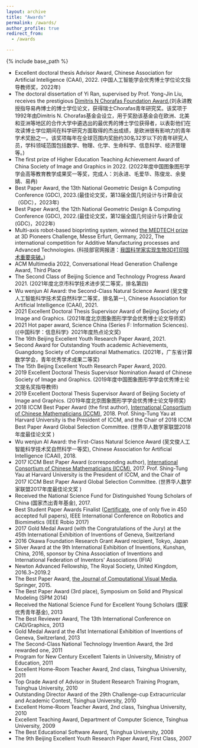 ```yaml
---
layout: archive
title: "Awards"
permalink: /awards/
author_profile: true
redirect_from:
  - /awards

---
```


{% include base_path %}
* Excellent doctoral thesis Advisor Award, Chinese Association for Artificial Intelligence (CAAI), 2022. (&#20013;&#22269;&#20154;&#24037;&#26234;&#33021;&#23398;&#20250;&#20248;&#31168;&#21338;&#22763;&#23398;&#20301;&#35770;&#25991;&#25351;&#23548;&#25945;&#24072;&#22870;&#65292;2022&#24180;)
* The doctoral dissertation of Yi Ran, supervised by Prof. Yong-Jin Liu, receives the prestigious <a href="https://www.weizmann.ac.il/feinberg/about/dimitris-n-chorafas-prize/about-foundation-and-prize" target="_blank">Dimitris N Chorafas Foundation Award.</a>(&#21016;&#27704;&#36827;&#25945;&#25480;&#25351;&#23548;&#26131;&#20873;&#21338;&#22763;&#30340;&#21338;&#22763;&#23398;&#20301;&#35770;&#25991;&#65292;&#33719;&#24471;&#29790;&#22763;Chorafas&#38738;&#24180;&#30740;&#31350;&#22870;&#12290;&#35813;&#22870;&#39033;&#20110;1992&#24180;&#30001;Dimitris N. Chorafas&#22522;&#37329;&#20250;&#35774;&#31435;&#65292;&#29992;&#20110;&#22870;&#21169;&#35813;&#22522;&#37329;&#20250;&#22312;&#27431;&#27954;&#12289;&#21271;&#32654;&#21644;&#20122;&#27954;&#31561;&#22320;&#21306;&#30340;&#21512;&#20316;&#22823;&#23398;&#20013;&#36980;&#36873;&#20986;&#30340;&#26368;&#20248;&#31168;&#30340;&#21338;&#22763;&#23398;&#20301;&#33719;&#24471;&#32773;&#65292;&#20197;&#34920;&#24432;&#20182;&#20204;&#22312;&#25915;&#35835;&#21338;&#22763;&#23398;&#20301;&#26399;&#38388;&#22312;&#31185;&#23398;&#30740;&#31350;&#26041;&#38754;&#21462;&#24471;&#30340;&#26480;&#20986;&#25104;&#32489;&#65292;&#26159;&#27431;&#27954;&#24456;&#26377;&#24433;&#21709;&#21147;&#30340;&#38738;&#24180;&#23398;&#26415;&#22870;&#21169;&#20043;&#19968;&#12290;&#35813;&#22870;&#39033;&#27599;&#24180;&#22312;&#20840;&#29699;&#33539;&#22260;&#20869;&#22870;&#21169;&#32422;30&#21517;32&#23681;&#20197;&#19979;&#30340;&#38738;&#24180;&#30740;&#31350;&#20154;&#21592;&#65292;&#23398;&#31185;&#39046;&#22495;&#33539;&#22260;&#21253;&#25324;&#25968;&#23398;&#12289;&#29289;&#29702;&#12289;&#21270;&#23398;&#12289;&#29983;&#21629;&#31185;&#23398;&#12289;&#20449;&#24687;&#31185;&#23398;&#12289;&#32463;&#27982;&#31649;&#29702;&#31561;&#12290;)
* The first prize of Higher Education Teaching Achievement Award of China Society of Image and Graphics in 2022. (2022&#24180;&#24230;&#20013;&#22269;&#22270;&#35937;&#22270;&#24418;&#23398;&#23398;&#20250;&#39640;&#31561;&#25945;&#32946;&#25945;&#23398;&#25104;&#26524;&#22870;&#19968;&#31561;&#22870;&#65292;&#23436;&#25104;&#20154;&#65306;&#21016;&#27704;&#36827;&#12289;&#27611;&#29233;&#21326;&#12289;&#38472;&#20426;&#40857;&#12289;&#20313;&#26107;&#23143;&#12289;&#26131;&#20873;)
* Best Paper Award, the 13th National Geometric Design & Computing Conference (GDC), 2023.(&#26368;&#20339;&#35770;&#25991;&#22870;&#65292;&#31532;13&#23626;&#20840;&#22269;&#20960;&#20309;&#35774;&#35745;&#19982;&#35745;&#31639;&#20250;&#35758;&#65288;GDC&#65289;&#65292;2023&#24180;)
* Best Paper Award, the 12th National Geometric Design & Computing Conference (GDC), 2022.(&#26368;&#20339;&#35770;&#25991;&#22870;&#65292;&#31532;12&#23626;&#20840;&#22269;&#20960;&#20309;&#35774;&#35745;&#19982;&#35745;&#31639;&#20250;&#35758; (GDC)&#65292;2022&#24180;)
* Multi-axis robot-based bioprinting system, winned <a href="https://3dpc.io/en/2022" target="_blank">the MEDTECH prize </a>at 3D Pioneers Challenge, Messe Erfurt, Germany, 2022, The international competition for Additive Manufacturing processes and Advanced Technologies. (&#31185;&#25216;&#37096;&#23448;&#32593;&#25253;&#36947;&#65306;<a href="https://www.safea.gov.cn/gnwkjdt/202204/t20220401_180075.html" target="_blank">&#25105;&#22269;&#31185;&#23398;&#23478;&#23454;&#29616;&#29983;&#29289;3D&#25171;&#21360;&#25216;&#26415;&#37325;&#35201;&#31361;&#30772;&#12290;</a>)
* ACM Multimedia 2022, Conversational Head Generation Challenge Award, Third Place
* The Second Class of Beijing Science and Technology Progress Award 2021. (2021&#24180;&#24230;&#21271;&#20140;&#24066;&#31185;&#23398;&#25216;&#26415;&#36827;&#27493;&#22870;&#20108;&#31561;&#22870;&#65292;&#25490;&#21517;&#31532;&#22235;)
* Wu wenjun AI Award: the Second-Class Natural Science Award (&#21556;&#25991;&#20426;&#20154;&#24037;&#26234;&#33021;&#31185;&#23398;&#25216;&#26415;&#22870;&#33258;&#28982;&#31185;&#23398;&#20108;&#31561;&#22870;&#65292;&#25490;&#21517;&#31532;&#19968;), Chinese Association for Artificial Intelligence (CAAI), 2021.
* 2021 Excellent Doctoral Thesis Supervisor Award of Beijing Society of Image and Graphics. (2021&#24180;&#24230;&#21271;&#20140;&#22270;&#35937;&#22270;&#24418;&#23398;&#23398;&#20250;&#20248;&#31168;&#21338;&#22763;&#35770;&#25991;&#23548;&#24072;&#22870;)
* 2021 Hot paper award, Science China (Series F: Information Sciences). (&#12298;&#20013;&#22269;&#31185;&#23398;&#65306;&#20449;&#24687;&#31185;&#23398;&#12299;2021&#24180;&#24230;&#28909;&#28857;&#35770;&#25991;&#22870;)
* The 16th Beijing Excellent Youth Research Paper Award, 2021.
* Second Award for Outstanding Youth academic Achievements, Guangdong Society of Computational Mathematics. (2021&#24180;&#65292;&#24191;&#19996;&#30465;&#35745;&#31639;&#25968;&#23398;&#23398;&#20250;&#65292;&#38738;&#24180;&#20248;&#31168;&#23398;&#26415;&#25104;&#26524;&#20108;&#31561;&#22870;)
* The 15th Beijing Excellent Youth Research Paper Award, 2020.
* 2019 Excellent Doctoral Thesis Supervisor Nomination Award of Chinese Society of Image and Graphics. (2019&#24180;&#24230;&#20013;&#22269;&#22270;&#35937;&#22270;&#24418;&#23398;&#23398;&#20250;&#20248;&#31168;&#21338;&#22763;&#35770;&#25991;&#25552;&#21517;&#22870;&#25351;&#23548;&#25945;&#24072;)
* 2019 Excellent Doctoral Thesis Supervisor Award of Beijing Society of Image and Graphics. (2019&#24180;&#24230;&#21271;&#20140;&#22270;&#35937;&#22270;&#24418;&#23398;&#23398;&#20250;&#20248;&#31168;&#21338;&#22763;&#35770;&#25991;&#23548;&#24072;&#22870;)
* 2018 ICCM Best Paper Award (the first author), <a href="http://iccm.tsinghua.edu.cn/_awards/" target="_blank">International Consortium of Chinese Mathematicians (ICCM)</a>, 2018. Prof. Shing-Tung Yau at Harvard University is the President of ICCM, and the Chair of 2018 ICCM Best Paper Award Global Selection Committee. (&#19990;&#30028;&#21326;&#20154;&#25968;&#23398;&#23478;&#32852;&#30431;2018&#24180;&#24230;&#26368;&#20339;&#35770;&#25991;&#22870; )
* Wu wenjun AI Award: the First-Class Natural Science Award (&#21556;&#25991;&#20426;&#20154;&#24037;&#26234;&#33021;&#31185;&#23398;&#25216;&#26415;&#22870;&#33258;&#28982;&#31185;&#23398;&#19968;&#31561;&#22870;), Chinese Association for Artificial Intelligence (CAAI), 2018.
* 2017 ICCM Best Paper Award (corresponding author), <a href="http://iccm.tsinghua.edu.cn/_awards/" target="_blank">International Consortium of Chinese Mathematicians (ICCM)</a>, 2017. Prof. Shing-Tung Yau at Harvard University is the President of ICCM, and the Chair of 2017 ICCM Best Paper Award Global Selection Committee. (&#19990;&#30028;&#21326;&#20154;&#25968;&#23398;&#23478;&#32852;&#30431;2017&#24180;&#24230;&#26368;&#20339;&#35770;&#25991;&#22870; )
* Received the National Science Fund for Distinguished Young Scholars of China (&#22269;&#23478;&#26480;&#20986;&#38738;&#24180;&#22522;&#37329;), 2017.
* Best Student Paper Awards Finalist (<a href="https://yongjinliu.github.io/files/jpg/ROBIO2017-final-list-small.jpg" target="_blank">Certificate</a>, one of only five in 450 accepted full papers), IEEE International Conference on Robotics and Biomimetics (IEEE Robio 2017)
* 2017 Gold Medal Award (with the Congratulations of the Jury) at the 45th International Exhibition of Inventions of Geneva, Switzerland
* 2016 Okawa Foundation Research Grant Award recipient, Tokyo, Japan
* Silver Award at the 9th International Exhibition of Inventions, Kunshan, China, 2016, sponsor by China  Association of Inventions and International Federation of Inventors' Associations  (IFIA)
* Newton Advanced Fellowship, The Royal Society, United Kingdom, 2016.3~2019.2
* The Best Paper Award, <a href="http://www.springer.com/computer/image+processing/journal/41095" target="_blank">the Journal of Computational Visual Media</a>, Springer, 2015.
* The Best Paper Award (3rd place), Symposium on Solid and Physical Modeling (SPM 2014)
* Received the National Science Fund for Excellent Young Scholars (&#22269;&#23478;&#20248;&#31168;&#38738;&#24180;&#22522;&#37329;), 2013
* The Best Reviewer Award, The 13th International Conference on CAD/Graphics, 2013
* Gold Medal Award at the 41st International Exhibition of Inventions of Geneva, Switzerland, 2013
* The Second-Class National Technology Invention Award, the 3rd rewarded one, 2011
* Program for New Century Excellent Talents in University, Ministry of Education, 2011
* Excellent Home-Room Teacher Award, 2nd class, Tsinghua University, 2011
* Top Grade Award of Advisor in Student Research Training Program, Tsinghua University, 2010
* Outstanding Director Award of the 29th Challenge-cup Extracurricular and Academic Contest, Tsinghua University, 2010
* Excellent Home-Room Teacher Award, 2nd class, Tsinghua University, 2010
* Excellent Teaching Award, Department of Computer Science, Tsinghua University, 2009
* The Best Educational Software Award, Tsinghua University, 2008
* The 9th Beijing Excellent Youth Research Paper Award, First Class, 2007